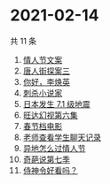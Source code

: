 # 2021-02-14

共 11 条

<!-- BEGIN ZHIHUSEARCH -->
<!-- 最后更新时间 Sun Feb 14 2021 01:19:21 GMT+0800 (CST) -->
1. [情人节文案](https://www.zhihu.com/search?q=情人节文案)
1. [唐人街探案三](https://www.zhihu.com/search?q=唐探3)
1. [你好，李焕英](https://www.zhihu.com/search?q=李焕英)
1. [刺杀小说家](https://www.zhihu.com/search?q=刺杀小说家好看吗)
1. [日本发生 7.1 级地震](https://www.zhihu.com/search?q=日本地震)
1. [旺达幻视第六集](https://www.zhihu.com/search?q=旺达幻视)
1. [春节档电影](https://www.zhihu.com/search?q=春节档电影)
1. [老师查看学生聊天记录](https://www.zhihu.com/search?q=老师侵犯学生隐私)
1. [异地怎么过情人节](https://www.zhihu.com/search?q=异地情人节怎么过)
1. [奇葩说第七季](https://www.zhihu.com/search?q=奇葩说)
1. [侍神令好看吗？](https://www.zhihu.com/search?q=侍神令好看吗)
<!-- END ZHIHUSEARCH -->
